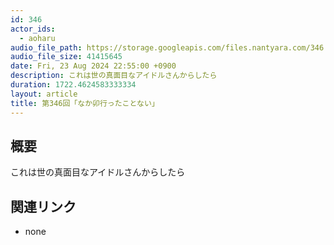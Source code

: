 ```yaml
---
id: 346
actor_ids:
  - aoharu
audio_file_path: https://storage.googleapis.com/files.nantyara.com/346.mp3
audio_file_size: 41415645
date: Fri, 23 Aug 2024 22:55:00 +0900
description: これは世の真面目なアイドルさんからしたら
duration: 1722.4624583333334
layout: article
title: 第346回「なか卯行ったことない」
---
```

## 概要

これは世の真面目なアイドルさんからしたら

## 関連リンク

* none
